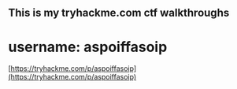 ## This is my tryhackme.com ctf walkthroughs

# username: aspoiffasoip

[https://tryhackme.com/p/aspoiffasoip](https://tryhackme.com/p/aspoiffasoip)
